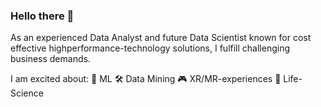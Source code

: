### Hello there 👋

As an experienced Data Analyst and future Data Scientist known for cost effective highperformance-technology solutions, I fulfill challenging business demands. 

I am excited about:
 🧠 ML
 🛠️ Data Mining
 🎮 XR/MR-experiences
 🧬 Life-Science  

<!--
**TillMeineke/TillMeineke** is a ✨ _special_ ✨ repository because its `README.md` (this file) appears on your GitHub profile.

Here are some ideas to get you started:

- 🔭 I’m currently working on ...
- 🌱 I’m currently learning ...
- 👯 I’m looking to collaborate on ...
- 🤔 I’m looking for help with ...
- 💬 Ask me about ...
- 📫 How to reach me: ...
- 😄 Pronouns: ...
- ⚡ Fun fact: ...
-->
